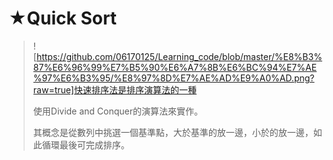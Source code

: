 # ★Quick Sort

>![https://github.com/06170125/Learning_code/blob/master/%E8%B3%87%E6%96%99%E7%B5%90%E6%A7%8B%E6%BC%94%E7%AE%97%E6%B3%95/%E8%97%8D%E7%AE%AD%E9%A0%AD.png?raw=true]快速排序法是排序演算法的一種
>
>使用Divide and Conquer的演算法來實作。
>
>其概念是從數列中挑選一個基準點，大於基準的放一邊，小於的放一邊，如此循環最後可完成排序。
